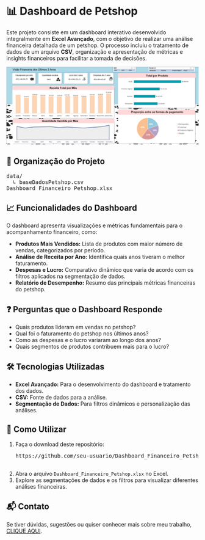 <h1>📊 Dashboard de Petshop</h1>
<p>
  Este projeto consiste em um dashboard interativo desenvolvido integralmente em <b>Excel Avançado</b>, com o objetivo de realizar uma análise financeira detalhada de um petshop.
  O processo incluiu o tratamento de dados de um arquivo <b>CSV</b>, organização e apresentação de métricas e insights financeiros para facilitar a tomada de decisões.
</p>
<img src="img/fotoDashboard.PNG" alt="Imagem do projeto" width="650">

<h2>📂 Organização do Projeto</h2>
<pre>
data/
  ↳ baseDadosPetshop.csv
Dashboard_Financeiro_Petshop.xlsx
</pre>

<h2>📈 Funcionalidades do Dashboard</h2>
<p>
  O dashboard apresenta visualizações e métricas fundamentais para o acompanhamento financeiro, como:
</p>
<ul>
  <li><b>Produtos Mais Vendidos:</b> Lista de produtos com maior número de vendas, categorizados por período.</li>
  <li><b>Análise de Receita por Ano:</b> Identifica quais anos tiveram o melhor faturamento.</li>
  <li><b>Despesas e Lucro:</b> Comparativo dinâmico que varia de acordo com os filtros aplicados na segmentação de dados.</li>
  <li><b>Relatório de Desempenho:</b> Resumo das principais métricas financeiras do petshop.</li>
</ul>

<h2>❓ Perguntas que o Dashboard Responde</h2>
<ul>
  <li>Quais produtos lideram em vendas no petshop?</li>
  <li>Qual foi o faturamento do petshop nos últimos anos?</li>
  <li>Como as despesas e o lucro variaram ao longo dos anos?</li>
  <li>Quais segmentos de produtos contribuem mais para o lucro?</li>
</ul>

<h2>🛠️ Tecnologias Utilizadas</h2>
<ul>
  <li><b>Excel Avançado:</b> Para o desenvolvimento do dashboard e tratamento dos dados.</li>
  <li><b>CSV:</b> Fonte de dados para a análise.</li>
  <li><b>Segmentação de Dados:</b> Para filtros dinâmicos e personalização das análises.</li>
</ul>

<h2>🚀 Como Utilizar</h2>
<ol>
  <li>Faça o download deste repositório:</li>
  <pre>
https://github.com/seu-usuario/Dashboard_Financeiro_Petshop.git
  </pre>
  <li>Abra o arquivo <code>Dashboard_Financeiro_Petshop.xlsx</code> no Excel.</li>
  <li>Explore as segmentações de dados e os filtros para visualizar diferentes análises financeiras.</li>
</ol>

<h2>📬 Contato</h2>
<p>
  Se tiver dúvidas, sugestões ou quiser conhecer mais sobre meu trabalho, <a href="https://kaiquevfreitas.github.io/Site_Portifolio/">CLIQUE AQUI</a>.
</p>

